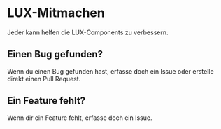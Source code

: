 # LUX-Mitmachen
Jeder kann helfen die LUX-Components zu verbessern. 
## Einen Bug gefunden?
Wenn du einen Bug gefunden hast, erfasse doch ein Issue oder erstelle direkt einen Pull Request.
## Ein Feature fehlt?
Wenn dir ein Feature fehlt, erfasse doch ein Issue.
